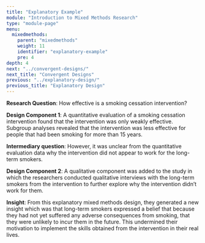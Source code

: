 ```yaml
---
title: "Explanatory Example"
module: "Introduction to Mixed Methods Research"
type: "module-page"
menu:
  mixedmethods:
    parent: "mixedmethods"
    weight: 11
    identifier: "explanatory-example"
    pre: 4
depth: 4
next: "../convergent-designs/"
next_title: "Convergent Designs"
previous: "../explanatory-design/"
previous_title: "Explanatory Design"
---
```


__Research Question__: How effective is a smoking cessation intervention?

__Design Component 1__:  A quantitative evaluation of a smoking cessation intervention found that the intervention was only weakly effective. Subgroup analyses revealed that the intervention was less effective for people that had been smoking for more than 15 years.

__Intermediary question__:  However, it was unclear from the quantitative evaluation data why the intervention did not appear to work for the long-term smokers.

__Design Component 2__:  A qualitative component was added to the study in which the researchers conducted qualitative interviews with the long-term smokers from the intervention to further explore why the intervention didn’t work for them.

__Insight__:  From this explanatory mixed methods design, they generated a new insight which was that long-term smokers expressed a belief that because they had not yet suffered any adverse consequences from smoking, that they were unlikely to incur them in the future. This undermined their motivation to implement the skills obtained from the intervention in their real lives.
